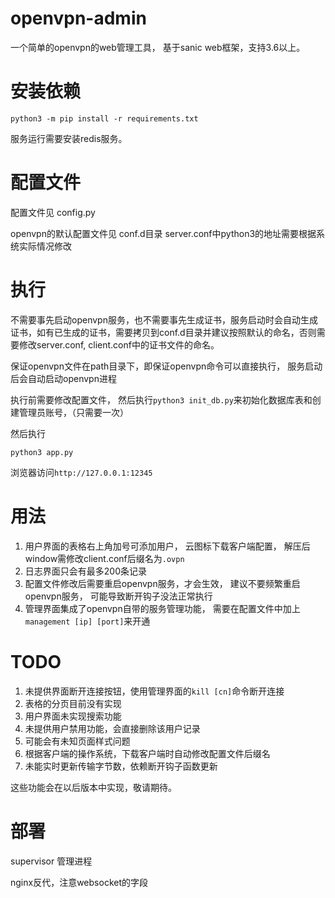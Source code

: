 # openvpn-admin
一个简单的openvpn的web管理工具， 基于sanic web框架，支持3.6以上。

# 安装依赖

```
python3 -m pip install -r requirements.txt
```
服务运行需要安装redis服务。
# 配置文件
配置文件见 config.py

openvpn的默认配置文件见 conf.d目录
server.conf中python3的地址需要根据系统实际情况修改
# 执行
不需要事先启动openvpn服务，也不需要事先生成证书，服务启动时会自动生成证书，如有已生成的证书，需要拷贝到conf.d目录并建议按照默认的命名，否则需要修改server.conf, client.conf中的证书文件的命名。

保证openvpn文件在path目录下，即保证openvpn命令可以直接执行， 服务启动后会自动启动openvpn进程

执行前需要修改配置文件， 然后执行`python3 init_db.py`来初始化数据库表和创建管理员账号，（只需要一次）

然后执行
```
python3 app.py
```
浏览器访问`http://127.0.0.1:12345`

# 用法

1. 用户界面的表格右上角加号可添加用户， 云图标下载客户端配置， 解压后window需修改client.conf后缀名为`.ovpn`
2. 日志界面只会有最多200条记录
3. 配置文件修改后需要重启openvpn服务，才会生效， 建议不要频繁重启openvpn服务， 可能导致断开钩子没法正常执行
4. 管理界面集成了openvpn自带的服务管理功能， 需要在配置文件中加上`management [ip] [port]`来开通

# TODO
1. 未提供界面断开连接按钮，使用管理界面的`kill [cn]`命令断开连接
2. 表格的分页目前没有实现
3. 用户界面未实现搜索功能
4. 未提供用户禁用功能，会直接删除该用户记录
5. 可能会有未知页面样式问题
6. 根据客户端的操作系统，下载客户端时自动修改配置文件后缀名
7. 未能实时更新传输字节数，依赖断开钩子函数更新

这些功能会在以后版本中实现，敬请期待。

# 部署
supervisor 管理进程

nginx反代，注意websocket的字段
